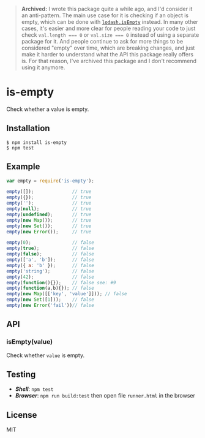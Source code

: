 
> **Archived:** I wrote this package quite a while ago, and I'd consider it an anti-pattern. The main use case for it is checking if an object is empty, which can be done with [`lodash.isEmpty`](https://lodash.com/docs/4.17.11#isEmpty) instead. In many other cases, it's easier and more clear for people reading your code to just check `val.length === 0` or `val.size === 0` instead of using a separate package for it. And people continue to ask for more things to be considered "empty" over time, which are breaking changes, and just make it harder to understand what the API this package really offers is. For that reason, I've archived this package and I don't recommend using it anymore.

# is-empty

  Check whether a value is empty.

## Installation
  
```
$ npm install is-empty
$ npm test
```

## Example

```js
var empty = require('is-empty');

empty([]);              // true
empty({});              // true
empty('');              // true
empty(null);            // true
empty(undefined);       // true
empty(new Map());       // true
empty(new Set());       // true
empty(new Error());     // true

empty(0);               // false
empty(true);            // false
empty(false);           // false
empty(['a', 'b']);      // false
empty({ a: 'b' });      // false
empty('string');        // false
empty(42);              // false
empty(function(){});    // false see: #9
empty(function(a,b){}); // false
empty(new Map([['key', 'value']])); // false
empty(new Set([1]));    // false
empty(new Error('fail'))// false
```

## API

### isEmpty(value)

  Check whether `value` is empty.

## Testing
- ***Shell***: `npm test`
- ***Browser***: `npm run build:test` then open file `runner.html` in the browser

## License

  MIT
